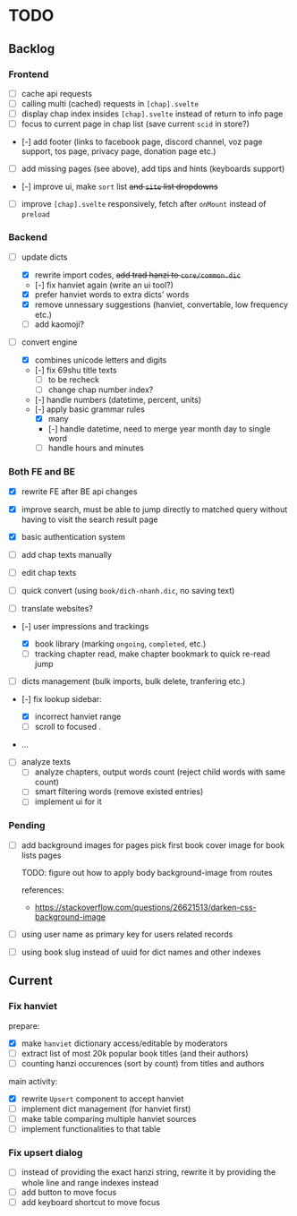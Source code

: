 # TODO

## Backlog

### Frontend

- [ ] cache api requests
- [ ] calling multi (cached) requests in `[chap].svelte`
- [ ] display chap index insides `[chap].svelte` instead of return to info page
- [ ] focus to current page in chap list (save current `scid` in store?)
- [-] add footer (links to facebook page, discord channel, voz page support, tos page, privacy page, donation page etc.)
- [ ] add missing pages (see above), add tips and hints (keyboards support)
- [-] improve ui, make `sort` list <s>and `site` list dropdowns</s>
- [ ] improve `[chap].svelte` responsively, fetch after `onMount` instead of `preload`

### Backend

- [ ] update dicts

  - [x] rewrite import codes, <s>add trad hanzi to `core/common.dic`</s>
  - [-] fix hanviet again (write an ui tool?)
  - [x] prefer hanviet words to extra dicts' words
  - [x] remove unnessary suggestions (hanviet, convertable, low frequency etc.)
  - [ ] add kaomoji?

- [ ] convert engine

  - [x] combines unicode letters and digits
  - [-] fix 69shu title texts
    - [ ] to be recheck
    - [ ] change chap number index?
  - [-] handle numbers (datetime, percent, units)
  - [-] apply basic grammar rules
    - [x] many
    - [-] handle datetime, need to merge year month day to single word
    - [ ] handle hours and minutes

### Both FE and BE

- [x] rewrite FE after BE api changes
- [x] improve search, must be able to jump directly to matched query without having to visit the search result page
- [x] basic authentication system

- [ ] add chap texts manually
- [ ] edit chap texts

- [ ] quick convert (using `book/dich-nhanh.dic`, no saving text)
- [ ] translate websites?

- [-] user impressions and trackings

  - [x] book library (marking `ongoing`, `completed`, etc.)
  - [ ] tracking chapter read, make chapter bookmark to quick re-read jump

- [ ] dicts management (bulk imports, bulk delete, tranfering etc.)

- [-] fix lookup sidebar:

  - [x] incorrect hanviet range
  - [ ] scroll to focused .

- ...

- [ ] analyze texts
  - [ ] analyze chapters, output words count (reject child words with same count)
  - [ ] smart filtering words (remove existed entries)
  - [ ] implement ui for it

### Pending

- [ ] add background images for pages
      pick first book cover image for book lists pages

  TODO: figure out how to apply body background-image from routes

  references:

  - https://stackoverflow.com/questions/26621513/darken-css-background-image

- [ ] using user name as primary key for users related records
- [ ] using book slug instead of uuid for dict names and other indexes

## Current

### Fix hanviet

prepare:

- [x] make `hanviet` dictionary access/editable by moderators
- [ ] extract list of most 20k popular book titles (and their authors)
- [ ] counting hanzi occurences (sort by count) from titles and authors

main activity:

- [x] rewrite `Upsert` component to accept hanviet
- [ ] implement dict management (for hanviet first)
- [ ] make table comparing multiple hanviet sources
- [ ] implement functionalities to that table

### Fix upsert dialog

- [ ] instead of providing the exact hanzi string, rewrite it by providing the whole line and range indexes instead
- [ ] add button to move focus
- [ ] add keyboard shortcut to move focus
